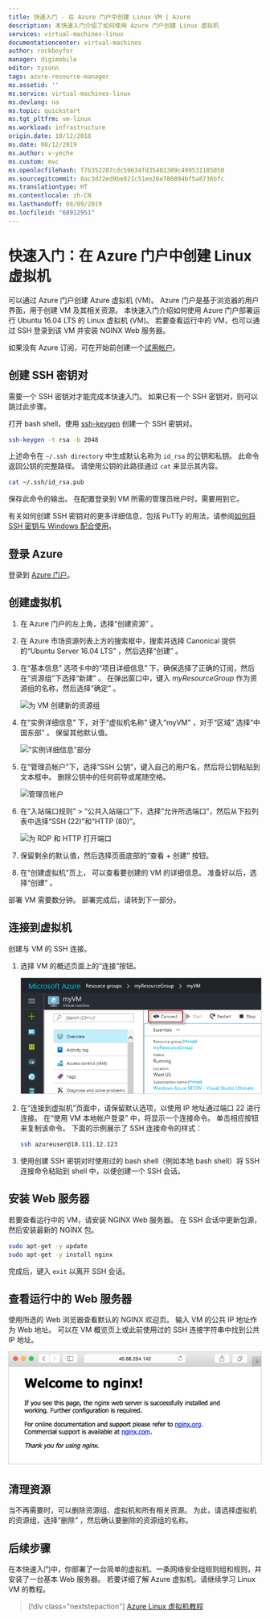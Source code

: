 ```yaml
---
title: 快速入门 - 在 Azure 门户中创建 Linux VM | Azure
description: 本快速入门介绍了如何使用 Azure 门户创建 Linux 虚拟机
services: virtual-machines-linux
documentationcenter: virtual-machines
author: rockboyfor
manager: digimobile
editor: tysonn
tags: azure-resource-manager
ms.assetid: ''
ms.service: virtual-machines-linux
ms.devlang: na
ms.topic: quickstart
ms.tgt_pltfrm: vm-linux
ms.workload: infrastructure
origin.date: 10/12/2018
ms.date: 08/12/2019
ms.author: v-yeche
ms.custom: mvc
ms.openlocfilehash: f7b352287cdc59634fd35401389c499531185050
ms.sourcegitcommit: 8ac3d22ed9be821c51ee26e786894bf5a8736bfc
ms.translationtype: HT
ms.contentlocale: zh-CN
ms.lasthandoff: 08/09/2019
ms.locfileid: "68912951"
---
```

# <a name="quickstart-create-a-linux-virtual-machine-in-the-azure-portal"></a>快速入门：在 Azure 门户中创建 Linux 虚拟机

可以通过 Azure 门户创建 Azure 虚拟机 (VM)。 Azure 门户是基于浏览器的用户界面，用于创建 VM 及其相关资源。 本快速入门介绍如何使用 Azure 门户部署运行 Ubuntu 16.04 LTS 的 Linux 虚拟机 (VM)。 若要查看运行中的 VM，也可以通过 SSH 登录到该 VM 并安装 NGINX Web 服务器。

如果没有 Azure 订阅，可在开始前创建一个[试用帐户](https://www.azure.cn/pricing/1rmb-trial)。

## <a name="create-ssh-key-pair"></a>创建 SSH 密钥对

需要一个 SSH 密钥对才能完成本快速入门。 如果已有一个 SSH 密钥对，则可以跳过此步骤。

打开 bash shell，使用 [ssh-keygen](https://www.ssh.com/ssh/keygen/) 创建一个 SSH 密钥对。

<!-- Not Available on [Azure Cloud Shell](https://shell.azure.com/bash)-->

```bash
ssh-keygen -t rsa -b 2048
```

上述命令在 `~/.ssh directory` 中生成默认名称为 `id_rsa` 的公钥和私钥。 此命令返回公钥的完整路径。 请使用公钥的此路径通过 `cat` 来显示其内容。

```bash 
cat ~/.ssh/id_rsa.pub
```

保存此命令的输出。 在配置登录到 VM 所需的管理员帐户时，需要用到它。

有关如何创建 SSH 密钥对的更多详细信息，包括 PuTTy 的用法，请参阅[如何将 SSH 密钥与 Windows 配合使用](ssh-from-windows.md)。

<!-- Not Available on [automatically mounted by the Cloud Shell](/cloud-shell/persisting-shell-storage)-->

## <a name="sign-in-to-azure"></a>登录 Azure

登录到 [Azure 门户](https://portal.azure.cn)。

## <a name="create-virtual-machine"></a>创建虚拟机

1. 在 Azure 门户的左上角，选择“创建资源”  。

1. 在 Azure 市场资源列表上方的搜索框中，搜索并选择 Canonical 提供的“Ubuntu Server 16.04 LTS”  ，然后选择“创建”  。

1. 在“基本信息”  选项卡中的“项目详细信息”  下，确保选择了正确的订阅，然后在“资源组”下选择“新建”   。 在弹出窗口中，键入 *myResourceGroup* 作为资源组的名称，然后选择“确定”  。 

    ![为 VM 创建新的资源组](./media/quick-create-portal/project-details.png)

1. 在“实例详细信息”  下，对于“虚拟机名称”  键入“myVM”  ，对于“区域”  选择“中国东部”  。 保留其他默认值。

    ![“实例详细信息”部分](./media/quick-create-portal/instance-details.png)

1. 在“管理员帐户”下，选择“SSH 公钥”，键入自己的用户名，然后将公钥粘贴到文本框中。   删除公钥中的任何前导或尾随空格。

    ![管理员帐户](./media/quick-create-portal/administrator-account.png)

1. 在“入站端口规则” > “公共入站端口”下，选择“允许所选端口”，然后从下拉列表中选择“SSH (22)”和“HTTP (80)”。      

    ![为 RDP 和 HTTP 打开端口](./media/quick-create-portal/inbound-port-rules.png)

1. 保留剩余的默认值，然后选择页面底部的“查看 + 创建”  按钮。

1. 在“创建虚拟机”页上，  可以查看要创建的 VM 的详细信息。 准备好以后，选择“创建”  。

部署 VM 需要数分钟。 部署完成后，请转到下一部分。

## <a name="connect-to-virtual-machine"></a>连接到虚拟机

创建与 VM 的 SSH 连接。

1. 选择 VM 的概述页面上的“连接”按钮。  

    ![门户 9](./media/quick-create-portal/portal-quick-start-9.png)

2. 在“连接到虚拟机”页面中，请保留默认选项，以使用 IP 地址通过端口 22 进行连接。  在“使用 VM 本地帐户登录”  中，将显示一个连接命令。 单击相应按钮来复制该命令。 下面的示例展示了 SSH 连接命令的样式：

    ```bash
    ssh azureuser@10.111.12.123
    ```

3. 使用创建 SSH 密钥对时使用过的 bash shell（例如本地 bash shell）将 SSH 连接命令粘贴到 shell 中，以便创建一个 SSH 会话。 

<!-- Not Available on [Azure Cloud Shell](https://shell.azure.com/bash)-->

## <a name="install-web-server"></a>安装 Web 服务器

若要查看运行中的 VM，请安装 NGINX Web 服务器。 在 SSH 会话中更新包源，然后安装最新的 NGINX 包。

```bash
sudo apt-get -y update
sudo apt-get -y install nginx
```

完成后，键入 `exit` 以离开 SSH 会话。

## <a name="view-the-web-server-in-action"></a>查看运行中的 Web 服务器

使用所选的 Web 浏览器查看默认的 NGINX 欢迎页。 输入 VM 的公共 IP 地址作为 Web 地址。 可以在 VM 概览页上或此前使用过的 SSH 连接字符串中找到公共 IP 地址。

![NGINX 默认站点](./media/quick-create-cli/nginx.png)

## <a name="clean-up-resources"></a>清理资源

当不再需要时，可以删除资源组、虚拟机和所有相关资源。 为此，请选择虚拟机的资源组，选择“删除”  ，然后确认要删除的资源组的名称。

## <a name="next-steps"></a>后续步骤

在本快速入门中，你部署了一台简单的虚拟机、一条网络安全组规则组和规则，并安装了一台基本 Web 服务器。 若要详细了解 Azure 虚拟机，请继续学习 Linux VM 的教程。

> [!div class="nextstepaction"]
> [Azure Linux 虚拟机教程](./tutorial-manage-vm.md)

<!--Update_Description: update meta propreties, wording update, update link -->
